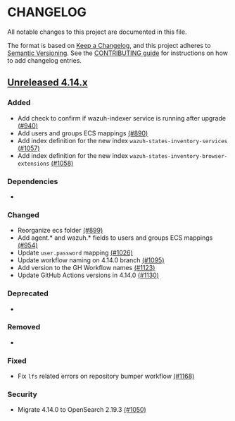# CHANGELOG
All notable changes to this project are documented in this file.

The format is based on [Keep a Changelog](https://keepachangelog.com/en/1.0.0/), and this project adheres to [Semantic Versioning](https://semver.org/spec/v2.0.0.html). See the [CONTRIBUTING guide](./CONTRIBUTING.md#Changelog) for instructions on how to add changelog entries.

## [Unreleased 4.14.x]
### Added
- Add check to confirm if wazuh-indexer service is running after upgrade [(#940)](https://github.com/wazuh/wazuh-indexer/pull/940)
- Add users and groups ECS mappings [(#890)](https://github.com/wazuh/wazuh-indexer/pull/890)
- Add index definition for the new index `wazuh-states-inventory-services` [(#1057)](https://github.com/wazuh/wazuh-indexer/pull/1057)
- Add index definition for the new index `wazuh-states-inventory-browser-extensions` [(#1058)](https://github.com/wazuh/wazuh-indexer/pull/1058)

### Dependencies
-

### Changed
- Reorganize ecs folder [(#899)](https://github.com/wazuh/wazuh-indexer/pull/899)
- Add agent.* and wazuh.* fields to users and groups ECS mappings [(#954)](https://github.com/wazuh/wazuh-indexer/pull/954)
- Update `user.password` mapping [(#1026)](https://github.com/wazuh/wazuh-indexer/pull/1026)
- Update workflow naming on 4.14.0 branch [(#1095)](https://github.com/wazuh/wazuh-indexer/pull/1095)
- Add version to the GH Workflow names [(#1123)](https://github.com/wazuh/wazuh-indexer/pull/1123)
- Update GitHub Actions versions in 4.14.0 [(#1130)](https://github.com/wazuh/wazuh-indexer/pull/1130)

### Deprecated
-

### Removed
- 

### Fixed
- Fix `lfs` related errors on repository bumper workflow [(#1168)](https://github.com/wazuh/wazuh-indexer/pull/1168)

### Security
- Migrate 4.14.0 to OpenSearch 2.19.3 [(#1050)](https://github.com/wazuh/wazuh-indexer/pull/1050)

[Unreleased 4.14.x]: https://github.com/wazuh/wazuh-indexer/compare/b7e222a823164da076c3482b511ab08b3e7b8384...4.14.0

